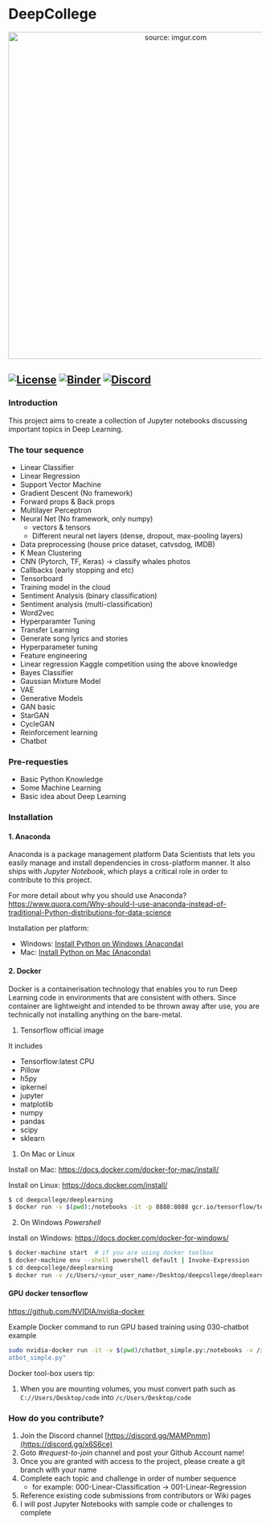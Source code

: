 # DeepCollege

<p align="center">
<a href="https://i.imgur.com/OE479F3.png"><img width="650" src="https://i.imgur.com/OE479F3.png" title="source: imgur.com" /></a>
</p>

[![License](https://img.shields.io/badge/License-Apache%202.0-blue.svg)](https://opensource.org/licenses/Apache-2.0)
[![Binder](https://mybinder.org/badge.svg)](https://mybinder.org/v2/gh/deepcollege/deeplearning/master)
[![Discord](https://img.shields.io/discord/102860784329052160.svg)](https://discord.gg/MAMPnmm)
----

### Introduction

This project aims to create a collection of Jupyter notebooks discussing important topics in Deep Learning.

### The tour sequence

- Linear Classifier
- Linear Regression
- Support Vector Machine
- Gradient Descent (No framework)
- Forward props & Back props
- Multilayer Perceptron
- Neural Net (No framework, only numpy)
   - vectors & tensors
   - Different neural net layers (dense, dropout, max-pooling layers)
- Data preprocessing (house price dataset, catvsdog, IMDB)
- K Mean Clustering
- CNN (Pytorch, TF, Keras) -> classify whales photos
- Callbacks (early stopping and etc)
- Tensorboard
- Training model in the cloud
- Sentiment Analysis (binary classification)
- Sentiment analysis (multi-classification)
- Word2vec
- Hyperparamter Tuning
- Transfer Learning
- Generate song lyrics and stories
- Hyperparameter tuning
- Feature engineering
- Linear regression Kaggle competition using the above knowledge
- Bayes Classifier
- Gaussian Mixture Model
- VAE
- Generative Models
- GAN basic
- StarGAN
- CycleGAN
- Reinforcement learning
- Chatbot

### Pre-requesties

- Basic Python Knowledge
- Some Machine Learning
- Basic idea about Deep Learning

### Installation

#### 1. Anaconda

Anaconda is a package management platform Data Scientists that lets you easily manage and install dependencies in 
cross-platform manner. It also ships with *Jupyter Notebook*, which plays a critical role in order to contribute to this
project.

For more detail about why you should use Anaconda? https://www.quora.com/Why-should-I-use-anaconda-instead-of-traditional-Python-distributions-for-data-science

Installation per platform:
- Windows: [Install Python on Windows (Anaconda)](https://medium.com/@GalarnykMichael/install-python-on-windows-anaconda-c63c7c3d1444)
- Mac: [Install Python on Mac (Anaconda)](https://medium.com/@GalarnykMichael/install-python-on-mac-anaconda-ccd9f2014072)

#### 2. Docker

Docker is a containerisation technology that enables you to run 
Deep Learning code in environments that are consistent with others. 
Since container are lightweight and intended to be thrown away 
after use, you are technically not installing anything on the 
bare-metal.

1. Tensorflow official image

It includes

- Tensorflow:latest CPU
- Pillow
- h5py
- ipkernel
- jupyter
- matplotlib
- numpy
- pandas
- scipy
- sklearn

1. On Mac or Linux

Install on Mac: https://docs.docker.com/docker-for-mac/install/

Install on Linux: https://docs.docker.com/install/

```sh
$ cd deepcollege/deeplearning
$ docker run -v $(pwd):/notebooks -it -p 8888:8888 gcr.io/tensorflow/tensorflow
```

2. On Windows *Powershell*

Install on Windows: https://docs.docker.com/docker-for-windows/

```sh
$ docker-machine start  # if you are using docker toolbox
$ docker-machine env --shell powershell default | Invoke-Expression
$ cd deepcollege/deeplearning
$ docker run -v /c/Users/<your_user_name>/Desktop/deepcollege/deeplearning:/notebooks -it -p 8888:8888 gcr.io/tensorflow/tensorflow
```


#### GPU docker tensorflow

https://github.com/NVIDIA/nvidia-docker

Example Docker command to run GPU based training using 030-chatbot example

```bash
sudo nvidia-docker run -it -v $(pwd)/chatbot_simple.py:/notebooks -v /inputs:/inputs tensorflow/tensorflow:1.0.0-gpu "pthon /notebooks/ch
atbot_simple.py"
```


Docker tool-box users tip:
1. When you are mounting volumes, you must convert 
path such as `C://Users/Desktop/code` into `/c/Users/Desktop/code`

### How do you contribute?

1. Join the Discord channel [https://discord.gg/MAMPnmm](https://discord.gg/x6S6ce)
2. Goto _#request-to-join_ channel and post your Github Account name!
3. Once you are granted with access to the project, please create a git branch with your name
4. Complete each topic and challenge in order of number sequence
   - for example: 000-Linear-Classification -> 001-Linear-Regression
5. Reference existing code submissions from contributors or Wiki pages
6. I will post Jupyter Notebooks with sample code or challenges to complete

